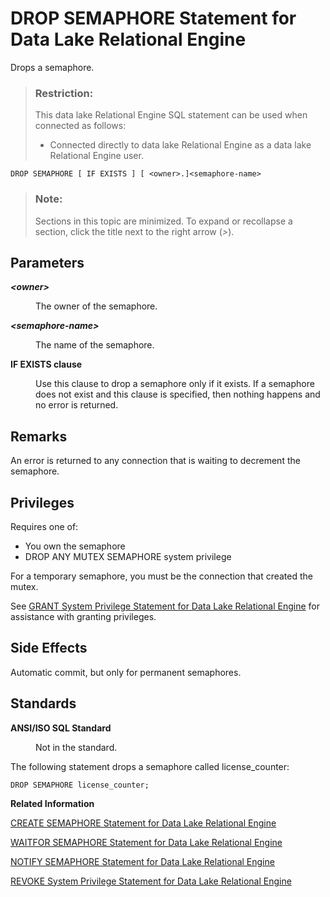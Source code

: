 <!-- loio816ee4806ce210149b77f9b71e10b229 -->

# DROP SEMAPHORE Statement for Data Lake Relational Engine

Drops a semaphore.



> ### Restriction:  
> This data lake Relational Engine SQL statement can be used when connected as follows:
> 
> -   Connected directly to data lake Relational Engine as a data lake Relational Engine user.



```
DROP SEMAPHORE [ IF EXISTS ] [ <owner>.]<semaphore-name>

```



> ### Note:  
> Sections in this topic are minimized. To expand or recollapse a section, click the title next to the right arrow \(*\>*\).



## Parameters


<dl>
<dt><b>

*<owner\>*

</b></dt>
<dd>

The owner of the semaphore.



</dd><dt><b>

*<semaphore-name\>*

</b></dt>
<dd>

The name of the semaphore.



</dd><dt><b>

IF EXISTS clause

</b></dt>
<dd>

Use this clause to drop a semaphore only if it exists. If a semaphore does not exist and this clause is specified, then nothing happens and no error is returned.



</dd>
</dl>



## Remarks

An error is returned to any connection that is waiting to decrement the semaphore.



<a name="loio816ee4806ce210149b77f9b71e10b229__section_srd_sdy_m2b"/>

## Privileges

Requires one of:

-   You own the semaphore
-   DROP ANY MUTEX SEMAPHORE system privilege

For a temporary semaphore, you must be the connection that created the mutex.

See [GRANT System Privilege Statement for Data Lake Relational Engine](grant-system-privilege-statement-for-data-lake-relational-engine-a3dfcb0.md) for assistance with granting privileges.



## Side Effects

Automatic commit, but only for permanent semaphores.



## Standards


<dl>
<dt><b>

ANSI/ISO SQL Standard

</b></dt>
<dd>

Not in the standard.



</dd>
</dl>



The following statement drops a semaphore called license\_counter:

```
DROP SEMAPHORE license_counter;
```

**Related Information**  


[CREATE SEMAPHORE Statement for Data Lake Relational Engine](create-semaphore-statement-for-data-lake-relational-engine-816c77e.md "Creates or replaces a semaphore and establishes the initial value for its counter. A semaphore is a locking mechanism that uses a counter to communicate and control the availability of a resource such as an external library or procedure.")

[WAITFOR SEMAPHORE Statement for Data Lake Relational Engine](waitfor-semaphore-statement-for-data-lake-relational-engine-81803f2.md "Decrements the counter associated with a semaphore.")

[NOTIFY SEMAPHORE Statement for Data Lake Relational Engine](notify-semaphore-statement-for-data-lake-relational-engine-8171dbe.md "Increments the counter associated with a semaphore.")

[REVOKE System Privilege Statement for Data Lake Relational Engine](revoke-system-privilege-statement-for-data-lake-relational-engine-a3eadda.md "Removes specific system privileges from specific users and the right to administer the privilege.")


